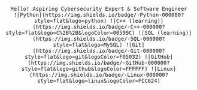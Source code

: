 <p align="center">
  <br>
  <samp>
    Hello!
    Aspiring Cybersecurity Expert & Software Engineer<br>
    ![Python](https://img.shields.io/badge/-Python-000000?style=flat&logo=python) 
    ![C++ (learning)](https://img.shields.io/badge/-C++-000000?style=flat&logo=C%2B%2B&logoColor=00599C) ![SQL (learning)](https://img.shields.io/badge/-SQL-000000?style=flat&logo=MySQL) ![Git](https://img.shields.io/badge/-Git-000000?style=flat&logo=git&logoColor=F05032) ![GitHub](https://img.shields.io/badge/-GitHub-000000?style=flat&logo=github&logoColor=FFFFFF) ![Linux](https://img.shields.io/badge/-Linux-000000?style=flat&logo=linux&logoColor=FCC624)
  <br>
  </samp>
</p>
